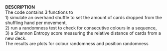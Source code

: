<b> DESCRIPTION </b> <br>
 The code contains 3 functions to <br>1) simulate an overhand shuffle to set the amount of cards dropped from the shuffling hand per movement, <br>2) run a randomness test to check for consecutive colours in a sequence, <br>3) a Shannon Entropy score measuring the relative distance of cards from a new deck. <br>
 The results are plots for colour randomness and position randomness
